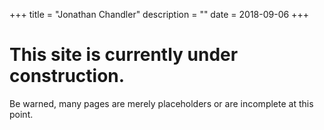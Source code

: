 +++
title = "Jonathan Chandler"
description = ""
date = 2018-09-06
+++

# This site is currently under construction.

Be warned, many pages are merely placeholders or are incomplete at this point.
